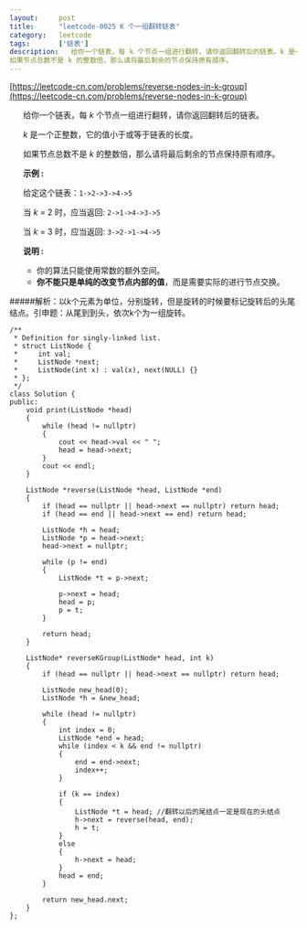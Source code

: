 ```yaml
---
layout:     post
title:      "leetcode-0025 K 个一组翻转链表"
category:   leetcode
tags:       ['链表']
description:   给你一个链表，每 k 个节点一组进行翻转，请你返回翻转后的链表。k 是一个正整数，它的值小于或等于链表的长度。
如果节点总数不是 k 的整数倍，那么请将最后剩余的节点保持原有顺序。
---
```


[https://leetcode-cn.com/problems/reverse-nodes-in-k-group](https://leetcode-cn.com/problems/reverse-nodes-in-k-group)


<ul>
<div class="notranslate"><p>给你一个链表，每&nbsp;<em>k&nbsp;</em>个节点一组进行翻转，请你返回翻转后的链表。</p>

<p><em>k&nbsp;</em>是一个正整数，它的值小于或等于链表的长度。</p>

<p>如果节点总数不是&nbsp;<em>k&nbsp;</em>的整数倍，那么请将最后剩余的节点保持原有顺序。</p>

<p><strong>示例 :</strong></p>

<p>给定这个链表：<code>1-&gt;2-&gt;3-&gt;4-&gt;5</code></p>

<p>当&nbsp;<em>k&nbsp;</em>= 2 时，应当返回: <code>2-&gt;1-&gt;4-&gt;3-&gt;5</code></p>

<p>当&nbsp;<em>k&nbsp;</em>= 3 时，应当返回: <code>3-&gt;2-&gt;1-&gt;4-&gt;5</code></p>

<p><strong>说明 :</strong></p>

<ul>
	<li>你的算法只能使用常数的额外空间。</li>
	<li><strong>你不能只是单纯的改变节点内部的值</strong>，而是需要实际的进行节点交换。</li>
</ul>
</div>
</ul>

#####解析：以k个元素为单位，分别旋转，但是旋转的时候要标记旋转后的头尾结点。引申题：从尾到到头，依次k个为一组旋转。

	/**
	 * Definition for singly-linked list.
	 * struct ListNode {
	 *     int val;
	 *     ListNode *next;
	 *     ListNode(int x) : val(x), next(NULL) {}
	 * };
	 */
	class Solution {
	public:
	    void print(ListNode *head)
	    {
	        while (head != nullptr)
	        {
	            cout << head->val << " ";
	            head = head->next;
	        }
	        cout << endl;
	    }
	    
	    ListNode *reverse(ListNode *head, ListNode *end)
	    {
	        if (head == nullptr || head->next == nullptr) return head;
	        if (head == end || head->next == end) return head;
	        
	        ListNode *h = head;
	        ListNode *p = head->next;
	        head->next = nullptr;
	        
	        while (p != end)
	        {
	            ListNode *t = p->next;
	            
	            p->next = head;
	            head = p;
	            p = t;
	        }         
	        
	        return head;
	    }
	    
	    ListNode* reverseKGroup(ListNode* head, int k) 
	    {
	        if (head == nullptr || head->next == nullptr) return head;
	        
	        ListNode new_head(0);
	        ListNode *h = &new_head;
	        
	        while (head != nullptr)
	        {
	            int index = 0;
	            ListNode *end = head;
	            while (index < k && end != nullptr)
	            {
	                end = end->next;
	                index++;
	            }
	            
	            if (k == index)
	            {
	                ListNode *t = head; //翻转以后的尾结点一定是现在的头结点
	                h->next = reverse(head, end);
	                h = t;
	            }
	            else
	            {
	                h->next = head;
	            }
	            head = end;
	        }
	        
	        return new_head.next;
	    }
	};
